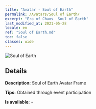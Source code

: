 ```yaml
---
title: "Avatar - Soul of Earth"
permalink: /Avatars/Soul of Earth/
excerpt: "Era of Chaos  Soul of Earth"
last_modified_at: 2021-05-28
locale: en
ref: "Soul of Earth.md"
toc: false
classes: wide
---
```

 ![Soul of Earth](/images/a/avatarFrame_53.png)

## Details

 **Description:** Soul of Earth Avatar Frame 

 **Tips:** Obtained through event participation 

 **Is available:**  - 

